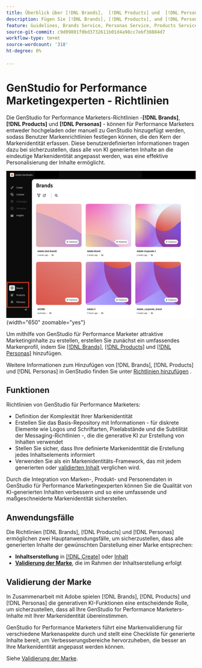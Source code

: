 ```yaml
---
title: Überblick über [!DNL Brands],  [!DNL Products] und  [!DNL Personas]
description: Fügen Sie [!DNL Brands], [!DNL Products], and [!DNL Personas] zu GenStudio für Performance Marketers hinzu, um ein umfassendes Markenprofil zu erstellen, das alle Aspekte der Markendarstellung umfasst.
feature: Guidelines, Brands Service, Personas Service, Products Service
source-git-commit: c9d09801f0bd3732611b01d4a98cc7ebf38884d7
workflow-type: tm+mt
source-wordcount: '318'
ht-degree: 0%

---
```



# GenStudio for Performance Marketingexperten - Richtlinien

Die GenStudio for Performance Marketers-Richtlinien -**[!DNL Brands]**, **[!DNL Products]** und **[!DNL Personas]** - können für Performance Marketers entweder hochgeladen oder manuell zu GenStudio hinzugefügt werden, sodass Benutzer Markenrichtlinien festlegen können, die den Kern der Markenidentität erfassen. Diese benutzerdefinierten Informationen tragen dazu bei sicherzustellen, dass alle von KI generierten Inhalte an die eindeutige Markenidentität angepasst werden, was eine effektive Personalisierung der Inhalte ermöglicht.

![Richtlinien in GenStudio für Leistungs-Marketingexperten](/help/assets/guidelines.png){width="650" zoomable="yes"}

Um mithilfe von GenStudio für Performance Marketer attraktive Marketinginhalte zu erstellen, erstellen Sie zunächst ein umfassendes Markenprofil, indem Sie [[!DNL Brands]](/help/user-guide/guidelines/brands.md), [[!DNL Products]](/help/user-guide/guidelines/products.md) und [[!DNL Personas]](/help/user-guide/guidelines/personas.md) hinzufügen.

Weitere Informationen zum Hinzufügen von [!DNL Brands], [!DNL Products] und [!DNL Personas] in GenStudio finden Sie unter [Richtlinien hinzufügen](/help/user-guide/guidelines/add-guidelines.md) .

## Funktionen

Richtlinien von GenStudio für Performance Marketers:

* Definition der Komplexität Ihrer Markenidentität
* Erstellen Sie das Basis-Repository mit Informationen - für diskrete Elemente wie Logos und Schriftarten, Pixelabstände und die Subtilität der Messaging-Richtlinien -, die die generative KI zur Erstellung von Inhalten verwendet
* Stellen Sie sicher, dass Ihre definierte Markenidentität die Erstellung jedes Inhaltselements informiert
* Verwenden Sie als ein Markenidentitäts-Framework, das mit jedem generierten oder [validierten Inhalt](#brand-validation) verglichen wird.

Durch die Integration von Marken-, Produkt- und Personendaten in GenStudio für Performance Marketingexperten können Sie die Qualität von KI-generierten Inhalten verbessern und so eine umfassende und maßgeschneiderte Markenidentität sicherstellen.

## Anwendungsfälle

Die Richtlinien [!DNL Brands], [!DNL Products] und [!DNL Personas] ermöglichen zwei Hauptanwendungsfälle, um sicherzustellen, dass alle generierten Inhalte der gewünschten Darstellung einer Marke entsprechen:

* **Inhaltserstellung** in [[!DNL Create]](/help/user-guide/create/overview.md) oder [Inhalt](/help/user-guide/content/overview.md)
* [**Validierung der Marke**](#brand-validation), die im Rahmen der Inhaltserstellung erfolgt

## Validierung der Marke

In Zusammenarbeit mit Adobe spielen [!DNL Brands], [!DNL Products] und [!DNL Personas] die generativen KI-Funktionen eine entscheidende Rolle, um sicherzustellen, dass all Ihre GenStudio for Performance Marketers-Inhalte mit Ihrer Markenidentität übereinstimmen.

GenStudio for Performance Marketers führt eine Markenvalidierung für verschiedene Markenaspekte durch und stellt eine Checkliste für generierte Inhalte bereit, um Verbesserungsbereiche hervorzuheben, die besser an Ihre Markenidentität angepasst werden können.

Siehe [Validierung der Marke](/help/user-guide/guidelines/brand-validation.md).
